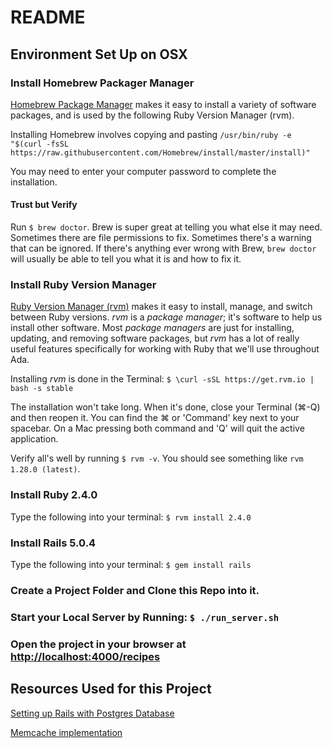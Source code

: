 # README

## Environment Set Up on OSX
### Install Homebrew Packager Manager
[Homebrew Package Manager](http://brew.sh) makes it easy to install a variety of software packages, and is used by the following Ruby Version Manager (rvm).  

Installing Homebrew involves copying and pasting `/usr/bin/ruby -e "$(curl -fsSL https://raw.githubusercontent.com/Homebrew/install/master/install)"`

You may need to enter your computer password to complete the installation.

#### Trust but Verify
Run `$ brew doctor`. Brew is super great at telling you what else it may need. Sometimes there are file permissions to fix. Sometimes there's a warning that can be ignored. If there's anything ever wrong with Brew, `brew doctor` will usually be able to tell you what it is and how to fix it.

### Install Ruby Version Manager
[Ruby Version Manager (rvm)](https://rvm.io/) makes it easy to install, manage, and switch between Ruby versions. _rvm_ is a _package manager_; it's software to help us install other software. Most _package managers_ are just for installing, updating, and removing software packages, but _rvm_ has a lot of really useful features specifically for working with Ruby that we'll use throughout Ada.

Installing _rvm_ is done in the Terminal: `$ \curl -sSL https://get.rvm.io | bash -s stable`

The installation won't take long. When it's done, close your Terminal (⌘-Q) and then reopen it. You can find the ⌘ or 'Command' key next to your spacebar. On a Mac pressing both command and 'Q' will quit the active application.  

Verify all's well by running `$ rvm -v`. You should see something like `rvm 1.28.0 (latest)`.

### Install Ruby 2.4.0
Type the following into your terminal: `$ rvm install 2.4.0`

### Install Rails 5.0.4
Type the following into your terminal: `$ gem install rails`

### Create a Project Folder and Clone this Repo into it.

### Start your Local Server by Running: `$ ./run_server.sh`

### Open the project in your browser at [http://localhost:4000/recipes](http://localhost:4000/recipes)

## Resources Used for this Project
[Setting up Rails with Postgres Database](https://github.com/Ada-Developers-Academy/textbook-curriculum/blob/master/08-rails/how-to-use-postgres.md)

[Memcache implementation](http://vinsol.com/blog/2014/02/11/guide-to-caching-in-rails-using-memcache/)  
